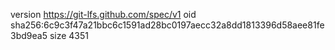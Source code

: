 version https://git-lfs.github.com/spec/v1
oid sha256:6c9c3f47a21bbc6c1591ad28bc0197aecc32a8dd1813396d58aee81fe3bd9ea5
size 4351
